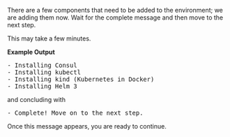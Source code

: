 There are a few components that need to be added to the environment; we are
adding them now. Wait for the complete message and then move to the
next step.

This may take a few minutes.

**Example Output**

<pre class="execute">
- Installing Consul
- Installing kubectl
- Installing kind (Kubernetes in Docker)
- Installing Helm 3
</pre>

and concluding with

<pre class="execute">
- Complete! Move on to the next step.
</pre>

Once this message appears, you are ready to continue.
